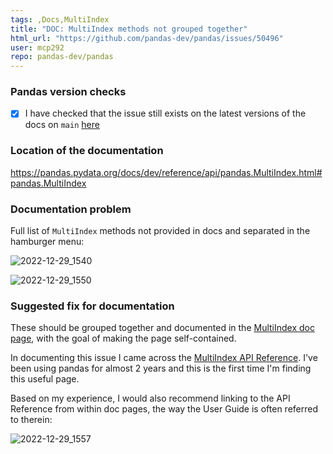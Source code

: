 ```yaml
---
tags: ,Docs,MultiIndex
title: "DOC: MultiIndex methods not grouped together"
html_url: "https://github.com/pandas-dev/pandas/issues/50496"
user: mcp292
repo: pandas-dev/pandas
---
```


### Pandas version checks

- [X] I have checked that the issue still exists on the latest versions of the docs on `main` [here](https://pandas.pydata.org/docs/dev/)


### Location of the documentation

https://pandas.pydata.org/docs/dev/reference/api/pandas.MultiIndex.html#pandas.MultiIndex

### Documentation problem

Full list of `MultiIndex` methods not provided in docs and separated in the hamburger menu:

![2022-12-29_1540](https://user-images.githubusercontent.com/49123398/210018351-29e4f7e5-fa48-4c36-ab72-5fe9f7e1279d.png)

![2022-12-29_1550](https://user-images.githubusercontent.com/49123398/210018481-09b2219b-bd91-4c65-826d-20cc7eedb441.png)

### Suggested fix for documentation

These should be grouped together and documented in the [MultiIndex doc page](https://pandas.pydata.org/docs/dev/reference/api/pandas.MultiIndex.html#pandas.MultiIndex), with the goal of making the page self-contained.

In documenting this issue I came across the [MultiIndex API Reference](https://pandas.pydata.org/docs/dev/reference/indexing.html#multiindex). I've been using pandas for almost 2 years and this is the first time I'm finding this useful page.

Based on my experience, I would also recommend linking to the API Reference from within doc pages, the way the User Guide is often referred to therein:

![2022-12-29_1557](https://user-images.githubusercontent.com/49123398/210018955-35cc7640-c819-4a50-ac66-da9be7b652d4.png)
